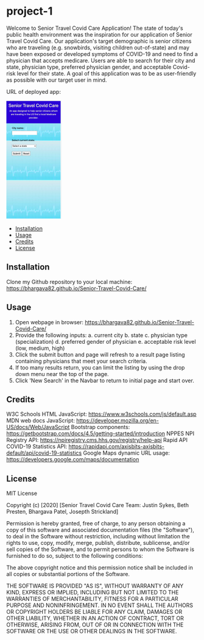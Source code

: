 # project-1

Welcome to Senior Travel Covid Care Application!
The state of today's public health environment was the inspiration for our application of Senior Travel Covid Care. Our application's target demographic is senior citizens who are traveling (e.g. snowbirds, visiting children out-of-state) and may have been exposed or developed symptoms of COVID-19 and need to find a physician that accepts medicare. Users are able to search for their city and state, physician type, preferred physician gender, and acceptable Covid-risk level for their state. A goal of this application was to be as user-friendly as possible with our target user in mind.

URL of deployed app:

![screenshotofmywebpage](./assets/senior-travel-covid-care.png)

- [Installation](#installation)
- [Usage](#usage)
- [Credits](#credits)
- [License](#license)

## Installation

Clone my Github repository to your local machine: https://bhargava82.github.io/Senior-Travel-Covid-Care/

## Usage

1. Open webpage in browser: https://bhargava82.github.io/Senior-Travel-Covid-Care/
2. Provide the following inputs:
   a. current city
   b. state
   c. physician type (specialization)
   d. preferred gender of physician
   e. acceptable risk level (low, medium, high)
3. Click the submit button and page will refresh to a result page listing containing physicians that meet your search criteria.
4. If too many results return, you can limit the listing by using the drop down menu near the top of the page.
5. Click 'New Search' in the Navbar to return to initial page and start over.

## Credits

W3C Schools HTML JavaScript: https://www.w3schools.com/js/default.asp
MDN web docs JavaScript: https://developer.mozilla.org/en-US/docs/Web/JavaScript
Bootstrap components: https://getbootstrap.com/docs/4.5/getting-started/introduction
NPPES NPI Registry API: https://npiregistry.cms.hhs.gov/registry/help-api
Rapid API COVID-19 Statistics API: https://rapidapi.com/axisbits-axisbits-default/api/covid-19-statistics
Google Maps dynamic URL usage: https://developers.google.com/maps/documentation

## License

MIT License

Copyright (c) [2020] [Senior Travel Covid Care Team: Justin Sykes, Beth Presten, Bhargava Patel, Josepth Strickland]

Permission is hereby granted, free of charge, to any person obtaining a copy
of this software and associated documentation files (the "Software"), to deal
in the Software without restriction, including without limitation the rights
to use, copy, modify, merge, publish, distribute, sublicense, and/or sell
copies of the Software, and to permit persons to whom the Software is
furnished to do so, subject to the following conditions:

The above copyright notice and this permission notice shall be included in all
copies or substantial portions of the Software.

THE SOFTWARE IS PROVIDED "AS IS", WITHOUT WARRANTY OF ANY KIND, EXPRESS OR
IMPLIED, INCLUDING BUT NOT LIMITED TO THE WARRANTIES OF MERCHANTABILITY,
FITNESS FOR A PARTICULAR PURPOSE AND NONINFRINGEMENT. IN NO EVENT SHALL THE
AUTHORS OR COPYRIGHT HOLDERS BE LIABLE FOR ANY CLAIM, DAMAGES OR OTHER
LIABILITY, WHETHER IN AN ACTION OF CONTRACT, TORT OR OTHERWISE, ARISING FROM,
OUT OF OR IN CONNECTION WITH THE SOFTWARE OR THE USE OR OTHER DEALINGS IN THE
SOFTWARE.
